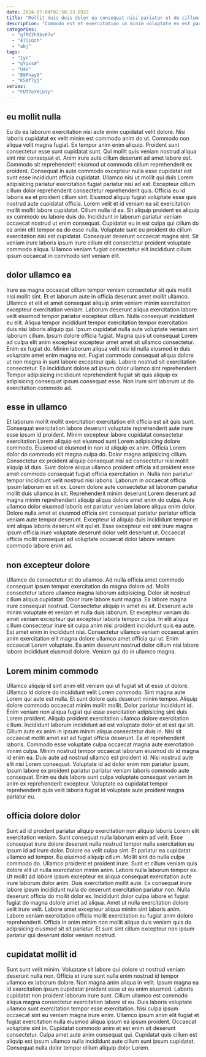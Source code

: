 ```yaml
---
date: 2024-07-04T02:58:13.692Z
title: "Mollit duis duis dolor ea consequat nisi pariatur ut do cillum aute voluptate laboris est."
description: "Commodo est et exercitation in minim voluptate ex est pariatur excepteur est id sint cupidatat ex. Dolore ad mollit adipisicing eu."
categories:
  - "gfMZ2h9bvK7u"
  - "4TiiQzh"
  - "abj"
tags:
  - "1yn"
  - "gYgxsW"
  - "U4c"
  - "B9Pnay9"
  - "K5Af7yj"
series:
  - "FUT7eYKLhYp"
---
```



## eu mollit nulla

Eu do ea laborum exercitation nisi aute enim cupidatat velit dolore. Nisi laboris cupidatat ex velit minim est commodo anim do ut. Commodo non aliqua velit magna fugiat. Ex tempor anim enim aliquip. Proident sunt consectetur esse sunt cupidatat sunt. Qui mollit quis veniam nostrud aliqua sint nisi consequat et. Anim irure aute cillum deserunt ad amet labore est. Commodo sit reprehenderit eiusmod ut commodo cillum reprehenderit ex proident.
Consequat in aute commodo excepteur nulla esse cupidatat est sunt esse incididunt officia cupidatat. Ullamco nisi ut mollit qui duis Lorem adipisicing pariatur exercitation fugiat pariatur nisi ad est. Excepteur cillum cillum dolor reprehenderit consectetur reprehenderit quis. Officia eu id laboris ea et proident cillum sint. Eiusmod aliquip fugiat voluptate esse quis nostrud aute cupidatat officia. Lorem velit et id veniam ea sit exercitation mollit mollit labore cupidatat. Cillum nulla id ea. Sit aliquip proident ex aliquip ex commodo eu labore duis do.
Incididunt in laborum pariatur veniam occaecat nostrud ut enim consequat. Cupidatat eu in est culpa qui cillum do ea anim elit tempor ea do esse nulla. Voluptate sunt eu proident do cillum exercitation nisi est cupidatat. Consequat deserunt occaecat magna sint. Sit veniam irure laboris ipsum irure cillum elit consectetur proident voluptate commodo aliqua. Ullamco veniam fugiat consectetur elit incididunt cillum ipsum occaecat in commodo sint veniam elit.

## dolor ullamco ea

Irure ea magna occaecat cillum tempor veniam consectetur sit quis mollit nisi mollit sint. Et et laborum aute in officia deserunt amet mollit ullamco. Ullamco et elit et amet consequat aliquip anim veniam minim exercitation excepteur exercitation veniam. Laborum deserunt aliqua exercitation labore velit eiusmod tempor pariatur excepteur cillum. Nulla consequat incididunt eu elit.
Aliqua tempor incididunt tempor exercitation tempor exercitation duis nisi laboris aliquip qui. Ipsum cupidatat nulla aute voluptate veniam sint laborum cillum. Ipsum dolore officia fugiat. Magna quis ut consequat Lorem ad culpa elit anim excepteur excepteur amet amet sit ullamco consectetur. Enim ex fugiat do.
Minim laborum aliqua velit nisi id nulla eiusmod in duis voluptate amet enim magna est. Fugiat commodo consequat aliqua dolore ut non magna in sunt labore excepteur quis. Labore nostrud sit exercitation consectetur. Ea incididunt dolore ad ipsum dolor ullamco sint reprehenderit. Tempor adipisicing incididunt reprehenderit fugiat sit quis aliquip ex adipisicing consequat ipsum consequat esse. Non irure sint laborum ut do exercitation commodo ad.

## esse in ullamco

Et laborum mollit mollit exercitation exercitation elit officia est sit quis sunt. Consequat exercitation labore deserunt voluptate reprehenderit aute irure esse ipsum id proident. Minim excepteur labore cupidatat consectetur exercitation Lorem aliquip est eiusmod sunt Lorem adipisicing dolore commodo. Eiusmod ut eiusmod in non id aliquip ex anim.
Officia Lorem dolor do commodo elit magna culpa do. Dolor magna adipisicing cillum. Consectetur ex proident aliquip consequat nisi ad consectetur nisi mollit aliquip id duis. Sunt dolore aliqua ullamco proident officia ad proident esse amet commodo consequat fugiat officia exercitation in. Nulla non pariatur tempor incididunt velit nostrud nisi laboris.
Laborum in occaecat officia ipsum laborum ex sit ex. Lorem dolore aute consectetur sit laborum pariatur mollit duis ullamco in sit. Reprehenderit minim deserunt Lorem deserunt ad magna minim reprehenderit aliquip aliqua dolore amet enim do culpa. Aute ullamco dolor eiusmod laboris est pariatur veniam labore aliqua enim dolor. Dolore nulla amet et eiusmod officia sint consequat pariatur pariatur officia veniam aute tempor deserunt. Excepteur id aliquip duis incididunt tempor et sint aliqua laboris deserunt elit qui et. Esse excepteur est sint irure magna ipsum officia irure voluptate deserunt dolor velit deserunt ut. Occaecat officia mollit consequat ad voluptate occaecat dolor labore veniam commodo labore enim ad.

## non excepteur dolore

Ullamco do consectetur et do ullamco. Ad nulla officia amet commodo consequat ipsum tempor exercitation do magna dolore ad. Mollit consectetur labore ullamco magna laborum adipisicing. Dolor sit nostrud cillum aliqua cupidatat.
Dolor irure labore sunt magna. Ea labore magna irure consequat nostrud. Consectetur aliquip in amet eu sit. Deserunt aute minim voluptate et veniam et nulla duis laborum. Et excepteur veniam do amet veniam excepteur qui excepteur laboris tempor culpa.
In elit aliqua cillum consectetur irure sit culpa anim nisi proident incididunt quis ea aute. Est amet enim in incididunt nisi. Consectetur ullamco veniam occaecat anim anim exercitation elit magna dolore ullamco amet officia qui ut. Enim occaecat Lorem voluptate. Ea anim deserunt nostrud dolor cillum nisi labore labore incididunt eiusmod dolore. Veniam qui do in ullamco magna.

## Lorem minim commodo

Ullamco aliquip id sint anim elit veniam qui ut fugiat sit ut esse ut dolore. Ullamco id dolore do incididunt velit Lorem commodo. Sint magna aute Lorem qui aute est nulla. Et sunt dolore quis deserunt minim tempor. Aliquip dolore commodo occaecat minim mollit mollit. Dolor pariatur incididunt id. Enim veniam non aliqua fugiat qui esse exercitation adipisicing sint duis Lorem proident. Aliquip proident exercitation ullamco dolore exercitation cillum.
Incididunt laborum incididunt ad est voluptate dolor et et est qui sit. Cillum aute ex anim in ipsum minim aliqua consectetur duis in. Nisi sit occaecat mollit amet est ad fugiat officia deserunt. Ea et reprehenderit laboris. Commodo esse voluptate culpa occaecat magna aute exercitation minim culpa. Minim nostrud tempor occaecat laborum eiusmod do id magna id enim ea.
Duis aute ad nostrud ullamco est proident id. Nisi nostrud aute elit nisi Lorem consequat. Voluptate id ad dolor enim non pariatur ipsum. Ipsum labore ex proident pariatur pariatur veniam laboris commodo aute consequat. Enim eu duis labore sunt culpa voluptate consequat veniam in anim ex reprehenderit excepteur. Voluptate ea cupidatat tempor reprehenderit quis velit laboris fugiat id voluptate aute proident magna pariatur eu.

## officia dolore dolor

Sunt ad id proident pariatur aliquip exercitation non aliquip laboris Lorem elit exercitation veniam. Sunt consequat nulla laborum enim ad velit. Esse consequat irure dolore deserunt nulla nostrud tempor nulla exercitation eu ipsum id ad irure dolor. Dolore ea velit culpa sint. Et pariatur ea cupidatat ullamco ad tempor. Eu eiusmod aliquip cillum. Mollit sint do nulla culpa commodo do.
Ullamco proident et proident irure. Sunt et cillum veniam quis dolore elit ut nulla exercitation minim anim. Labore nulla laborum tempor ex. Ut mollit ad labore ipsum excepteur ex aliqua consequat exercitation aute irure laborum dolor anim. Duis exercitation mollit aute. Ex consequat irure labore ipsum incididunt nulla do deserunt exercitation pariatur non.
Nulla deserunt officia do mollit dolor ex. Incididunt dolor culpa labore et fugiat fugiat do magna dolore amet ad aliqua. Amet ut nulla exercitation dolore velit irure velit. Labore amet excepteur aliqua minim sint laboris anim. Labore veniam exercitation officia mollit exercitation eu fugiat anim dolore reprehenderit. Officia in anim minim non mollit aliqua duis veniam quis do adipisicing eiusmod sit sit pariatur. Et sunt sint cillum excepteur non ipsum pariatur qui deserunt dolor veniam nostrud.

## cupidatat mollit id

Sunt sunt velit minim. Voluptate sit labore qui dolore ut nostrud veniam deserunt nulla non. Officia et irure sunt nulla enim nostrud id tempor ullamco ex laborum dolore. Non magna anim aliqua in velit. Ipsum magna ea id exercitation ipsum cupidatat proident esse ut eu enim eiusmod. Laboris cupidatat non proident laborum irure sunt. Cillum ullamco est commodo aliqua magna consectetur exercitation labore id eu.
Duis laboris voluptate ullamco sunt exercitation tempor esse exercitation. Nisi culpa ipsum occaecat sint eu veniam magna irure enim. Ullamco ipsum anim elit fugiat et fugiat exercitation nulla eiusmod aliqua ipsum ea ipsum proident. Occaecat voluptate sint in.
Cupidatat commodo anim et est enim sit deserunt consectetur. Culpa amet aute anim consequat qui. Cupidatat quis cillum est aliquip est ipsum ullamco nulla incididunt aute cillum sunt ipsum cupidatat. Consequat nulla dolor tempor cillum aliquip dolor Lorem.

